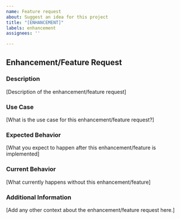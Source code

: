 ```yaml
---
name: Feature request
about: Suggest an idea for this project
title: "[ENHANCEMENT]"
labels: enhancement
assignees: ''

---
```


## Enhancement/Feature Request

### Description
[Description of the enhancement/feature request]

### Use Case
[What is the use case for this enhancement/feature request?]

### Expected Behavior
[What you expect to happen after this enhancement/feature is implemented]

### Current Behavior
[What currently happens without this enhancement/feature]

### Additional Information
[Add any other context about the enhancement/feature request here.]
